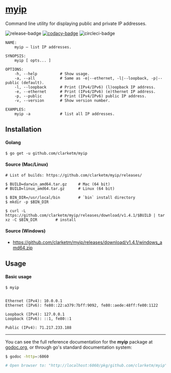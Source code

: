 # [myip](https://godoc.org/github.com/clarketm/myip)

Command line utility for displaying public and private IP addresses.

![release-badge](https://img.shields.io/github/release/clarketm/myip.svg)
[![codacy-badge](https://api.codacy.com/project/badge/Grade/ce4b31a2e23b4959944d44f5add5234b)](https://www.codacy.com/app/clarketm/myip?utm_source=github.com&amp;utm_medium=referral&amp;utm_content=clarketm/myip&amp;utm_campaign=Badge_Grade)
![circleci-badge](https://circleci.com/gh/clarketm/myip.svg?style=shield&circle-token=51853e44a4aff2fef83b0b89407ed15288bd641c)

```shell
NAME:
    myip – list IP addresses.

SYNOPSIS:
    myip [ opts... ]

OPTIONS:
    -h, --help          # Show usage.
    -a, --all           # Same as -e|--ethernet, -l|--loopback, -p|--public (default).
    -l, --loopback      # Print (IPv4/IPv6) (l)oopback IP address.
    -e, --ethernet      # Print (IPv4/IPv6) (e)thernet IP address.
    -p, --public        # Print (IPv4/IPv6) public IP address.
    -v, --version       # Show version number.

EXAMPLES:
    myip -a             # list all IP addresses.
```

## Installation

#### Golang
```shell
$ go get -u github.com/clarketm/myip
```

#### Source (Mac/Linux)
```shell
# List of builds: https://github.com/clarketm/myip/releases/

$ BUILD=darwin_amd64.tar.gz     # Mac (64 bit)
# BUILD=linux_amd64.tar.gz      # Linux (64 bit)

$ BIN_DIR=/usr/local/bin        # `bin` install directory
$ mkdir -p $BIN_DIR

$ curl -L https://github.com/clarketm/myip/releases/download/v1.4.1/$BUILD | tar xz -C $BIN_DIR        # install
```

#### Source (Windows)
* https://github.com/clarketm/myip/releases/download/v1.4.1/windows_amd64.zip


## Usage

#### Basic usage 
```shell
$ myip


Ethernet (IPv4): 10.0.0.1
Ethernet (IPv6): fe80::22:a379:7bff:9092, fe80::aede:48ff:fe00:1122

Loopback (IPv4): 127.0.0.1
Loopback (IPv6): ::1, fe80::1

Public (IPv4): 71.217.233.188
```

---

You can see the full reference documentation for the **myip** package at [godoc.org](https://godoc.org/github.com/clarketm/myip), or through go's standard documentation system:
```bash
$ godoc -http=:6060

# Open browser to: "http://localhost:6060/pkg/github.com/clarketm/myip"  to view godoc.
```
